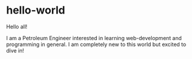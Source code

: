 # hello-world

Hello all!

I am a Petroleum Engineer interested in learning web-development and programming in general.
I am completely new to this world but excited to dive in!
